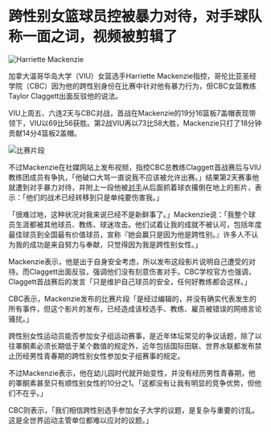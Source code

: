 # 跨性别女篮球员控被暴力对待，对手球队称一面之词，视频被剪辑了

![Harriette Mackenzie](https://nimg.ws.126.net/?url=http%3A%2F%2Fdingyue.ws.126.net%2F2024%2F1102%2F256977ffj00smazq6001ld000qo00hsm.jpg&thumbnail=750x2147483647&quality=75&type=jpg)

加拿大温哥华岛大学（VIU）女篮选手Harriette Mackenzie指控，哥伦比亚圣经学院（CBC）因为他的跨性别身份在比赛中针对他有暴力行为，但CBC女篮教练Taylor Claggett出面反驳他的说法。

VIU上周五、六连2天与CBC对战，首战在Mackenzie的19分16篮板7盖帽表现带领下，VIU以69比56获胜。第2战VIU再以73比58大胜，Mackenzie只打了18分钟贡献14分4篮板2盖帽。

![比赛片段](https://nimg.ws.126.net/?url=http%3A%2F%2Fdingyue.ws.126.net%2F2024%2F1102%2F256977ffj00smazq6001ld000qo00hsm.jpg&thumbnail=750x2147483647&quality=75&type=webp)

不过Mackenzie在社媒网站上发布视频，指控CBC总教练Claggett首战赛后与VIU教练团成员有争执，「他破口大骂一直说我不应该被允许出赛。」结果第2天赛事他就遭到对手暴力对待，并附上一段他被[对手](https://news.163.com/news/search?keyword=%E5%AF%B9%E6%89%8B)从后面抓着球衣撂倒在地上的影片，表示：「他们的战术已经转移到只是单纯要伤害我。」

「很难过地，这种状况对我来说已经不是新鲜事了。」Mackenzie说：「我整个球员生涯都被其他球员、教练、球迷攻击。他们试着让我的成就不被认可，包括年度最佳球员到全国最有价值球员，宣称『她会赢只是因为他是跨性别。』许多人不认为我的成功是来自努力与奉献，只觉得因为我是跨性别女性。」

Mackenzie表示，他是出于自身安全考虑，所以发布这段影片说明自己遭受的对待。而Claggett出面反驳，强调他们没有刻意伤害对手。CBC学校官方也强调，Claggett首战赛后的发言「只是维护自己球员的安全，任何好教练都会这样。」

CBC表示，Mackenzie发布的比赛片段「是经过编辑的，并没有确实代表发生的所有事件，但这个影片的发布，已经造成该校选手、教练、雇员被错误的网络言论骚扰。」

跨性别女性运动员能否参加女子组运动赛事，是近年体坛常见的争议话题，除了以往睪酮素必须长期低于某个数值的规定外，近年包括国际田联、世界水联都发布禁止历经男性青春期的跨性别女性参加女子组赛事的规定。

不过Mackenzie表示，他在幼儿园时代就开始变性，并没有经历男性青春期，他的睪酮素甚至只有顺性别女性的10分之1。「这都没有让我有明显的竞争优势，但他们不在乎。」

CBC则表示，「我们相信跨性别选手参加女子大学的议题，是复杂与重要的讨乱。这是全世界运动主管单位都难以应对的议题。」
<!-- tcd_original_link https://m.163.com/news/article/JG02B5NE0549VVJM.html?clickfrom=subscribe -->
